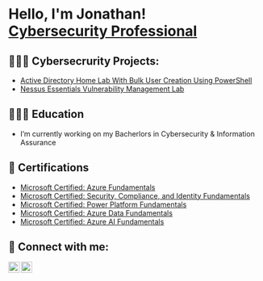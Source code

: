 <h1>Hello, I'm Jonathan! <br/><a href="https://jonthecyberguy.tech"</a> Cybersecurity Professional</a> </h1>

<h2>👨🏾‍💻 Cybersecrurity Projects:</h2>
 
- [Active Directory Home Lab With Bulk User Creation Using PowerShell](https://github.com/JonCyberGuy/ActiveDirectoryLab)
- [Nessus Essentials Vulnerability Management Lab](https://github.com/JonCyberGuy/VulnerabilityManagement)

<h2>👨🏽‍🎓 Education</h2>

- I’m currently working on my Bacherlors in Cybersecurity & Information Assurance

<h2>📜 Certifications</h2>

- [Microsoft Certified: Azure Fundamentals](https://www.credly.com/badges/426c47ab-8989-41bd-8bcc-ec4dd6fc80ca/public_url)
- [Microsoft Certified: Security, Compliance, and Identity Fundamentals](https://www.credly.com/badges/93a26747-ca7b-4210-990c-a7a39d7deb4c/public_url)
- [Microsoft Certified: Power Platform Fundamentals](https://www.credly.com/badges/ccfa608b-606c-4214-b6c4-47f85b142dba/public_url)
- [Microsoft Certified: Azure Data Fundamentals](https://www.credly.com/badges/b2c70be3-5202-485a-83ba-45daf95642c9/public_url)
- [Microsoft Certified: Azure AI Fundamentals](https://www.credly.com/badges/17a91ced-9d1e-496c-ac27-65d5a728c516/public_url)

<h2> 🤳 Connect with me:</h2>

[<img align="left" alt="Jonathan Williams | LinkedIn" width="22px" src="https://cdn.jsdelivr.net/npm/simple-icons@v3/icons/linkedin.svg" />][linkedin]
[<img align="left" alt="Jonathan Williams | Website" width="22px" src="https://emojipedia-us.s3.dualstack.us-west-1.amazonaws.com/thumbs/160/facebook/327/globe-with-meridians_1f310.png" />][Website]

[Website]: https://jonthecyberguy.tech/
[linkedin]: https://www.linkedin.com/in/jwills9315/
